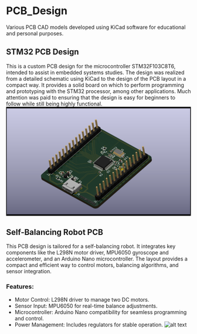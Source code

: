 # PCB_Design
Various PCB CAD models developed using KiCad software for educational and personal purposes.
## STM32 PCB Design
This is a custom PCB design for the microcontroller STM32F103C8T6, intended to assist in embedded systems studies. The design was realized from a detailed schematic using KiCad to the design of the PCB layout in a compact way. It provides a solid board on which to perform programming and prototyping with the STM32 processor, among other applications. Much attention was paid to ensuring that the design is easy for beginners to follow while still being highly functional.
![alt text](STM32_Design/STM32_Design.png)


## Self-Balancing Robot PCB
This PCB design is tailored for a self-balancing robot. It integrates key components like the L298N motor driver, MPU6050 gyroscope and accelerometer, and an Arduino Nano microcontroller. The layout provides a compact and efficient way to control motors, balancing algorithms, and sensor integration.

### Features:
* Motor Control: L298N driver to manage two DC motors.
* Sensor Input: MPU6050 for real-time balance adjustments.
* Microcontroller: Arduino Nano compatibility for seamless programming and control.
* Power Management: Includes regulators for stable operation.
![alt text]()
